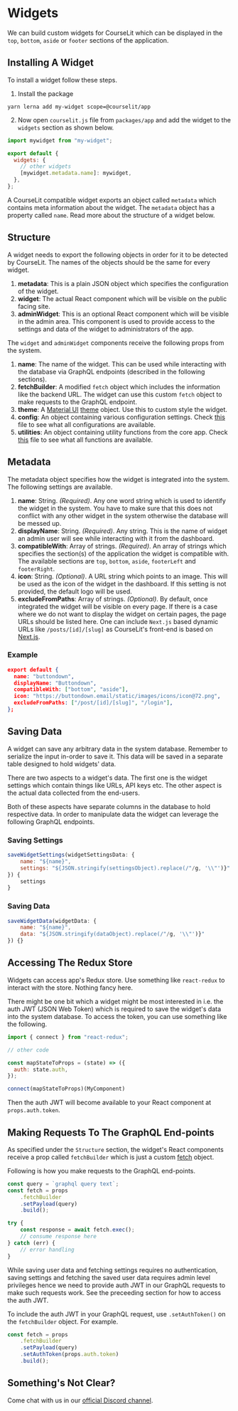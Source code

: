 # Widgets

We can build custom widgets for CourseLit which can be displayed in the `top`, `bottom`, `aside` or `footer` sections of the application.

## Installing A Widget
To install a widget follow these steps.

1. Install the package
```
yarn lerna add my-widget scope=@courselit/app
```

2. Now open `courselit.js` file from `packages/app` and add the widget to the `widgets` section as shown below.

```js
import mywidget from "my-widget";

export default {
  widgets: {
    // other widgets
    [mywidget.metadata.name]: mywidget,
  },
};
```

A CourseLit compatible widget exports an object called `metadata` which contains meta information about the widget. The `metadata` object has a property called `name`. Read more about the structure of a widget below.

## Structure
A widget needs to export the following objects in order for it to be detected by CourseLit. The names of the objects should be the same for every widget.

1. **metadata**: This is a plain JSON object which specifies the configuration of the widget.
2. **widget**: The actual React component which will be visible on the public facing site.
3. **adminWidget**: This is an optional React component which will be visible in the admin area. This component is used to provide access to the settings and data of the widget to administrators of the app.

The `widget` and `adminWidget` components receive the following props from the system.

1. **name**: The name of the widget. This can be used while interacting with the database via GraphQL endpoints (described in the following sections).
2. **fetchBuilder**: A modified `fetch` object which includes the information like the backend URL. The widget can use this custom `fetch` object to make requests to the GraphQL endpoint.
3. **theme**: A [Material UI](https://material-ui.com/) [theme](https://material-ui.com/customization/theming/) object. Use this to custom style the widget.
4. **config**: An object containing various configuration settings. Check [this](../packages/app/config/constants.js) file to see what all configurations are available.
5. **utilities**: An object containing utility functions from the core app. Check [this](../packages/app/lib/utils.js) file to see what all functions are available.

## Metadata

The metadata object specifies how the widget is integrated into the system. The following settings are available.

1. **name**: String.  _(Required)_. Any one word string which is used to identify the widget in the system. You have to make sure that this does not conflict with any other widget in the system otherwise the database will be messed up.
2. **displayName**: String.  _(Required)_. Any string. This is the name of widget an admin user will see while interacting with it from the dashboard.
3. **compatibleWith**: Array of strings.  _(Required)_. An array of strings which specifies the section(s) of the application the widget is compatible with. The available sections are `top`, `bottom`, `aside`, `footerLeft` and `footerRight`.
4. **icon**: String.  _(Optional)_. A URL string which points to an image. This will be used as the icon of the widget in the dashboard. If this setting is not provided, the default logo will be used.
5. **excludeFromPaths**: Array of strings.  _(Optional)_. By default, once integrated the widget will be visible on every page. If there is a case where we do not want to display the widget on certain pages, the page URLs should be listed here. One can include `Next.js` based dynamic URLs like `/posts/[id]/[slug]` as CourseLit's front-end is based on [Next.js](https://nextjs.org/).

### Example
```json
export default {
  name: "buttondown",
  displayName: "Buttondown",
  compatibleWith: ["bottom", "aside"],
  icon: "https://buttondown.email/static/images/icons/icon@72.png",
  excludeFromPaths: ["/post/[id]/[slug]", "/login"],
};
```


## Saving Data
A widget can save any arbitrary data in the system database. Remember to serialize the input in-order to save it. This data will be saved in a separate table designed to hold widgets' data.

There are two aspects to a widget's data. The first one is the widget settings which contain things like URLs, API keys etc. The other aspect is the actual data collected from the end-users.

Both of these aspects have separate columns in the database to hold respective data. In order to manipulate data the widget can leverage the following GraphQL endpoints.

### Saving Settings
```js
saveWidgetSettings(widgetSettingsData: {
    name: "${name}",
    settings: "${JSON.stringify(settingsObject).replace(/"/g, '\\"')}"
}) {
    settings
}
```

### Saving Data
```js
saveWidgetData(widgetData: {
    name: "${name}",
    data: "${JSON.stringify(dataObject).replace(/"/g, '\\"')}"
}) {}
```

## Accessing The Redux Store
Widgets can access app's Redux store. Use something like `react-redux` to interact with the store. Nothing fancy here. 

There might be one bit which a widget might be most interested in i.e. the auth JWT (JSON Web Token) which is required to save the widget's data into the system database. To access the token, you can use something like the following.

```js
import { connect } from "react-redux";

// other code

const mapStateToProps = (state) => ({
  auth: state.auth,
});

connect(mapStateToProps)(MyComponent)
```

Then the auth JWT will become available to your React component at `props.auth.token`.

## Making Requests To The GraphQL End-points
As specified under the `Structure` section, the widget's React components receive a prop called `fetchBuilder` which is just a custom [fetch](https://developer.mozilla.org/en-US/docs/Web/API/Fetch_API) object. 

Following is how you make requests to the GraphQL end-points.

```js
const query = `graphql query text`;
const fetch = props
    .fetchBuilder
    .setPayload(query)
    .build();

try {
    const response = await fetch.exec();
    // consume response here
} catch (err) {
    // error handling
}
```

While saving user data and fetching settings requires no authentication, saving settings and fetching the saved user data requires admin level privileges hence we need to provide auth JWT in our GraphQL requests to make such requests work. See the preceeding section for how to access the auth JWT.

To include the auth JWT in your GraphQL request, use `.setAuthToken()` on the `fetchBuilder` object. For example.

```js
const fetch = props
    .fetchBuilder
    .setPayload(query)
    .setAuthToken(props.auth.token)
    .build();
```

## Something's Not Clear?
Come chat with us in our [official Discord channel](https://discord.com/invite/GR4bQsN).


